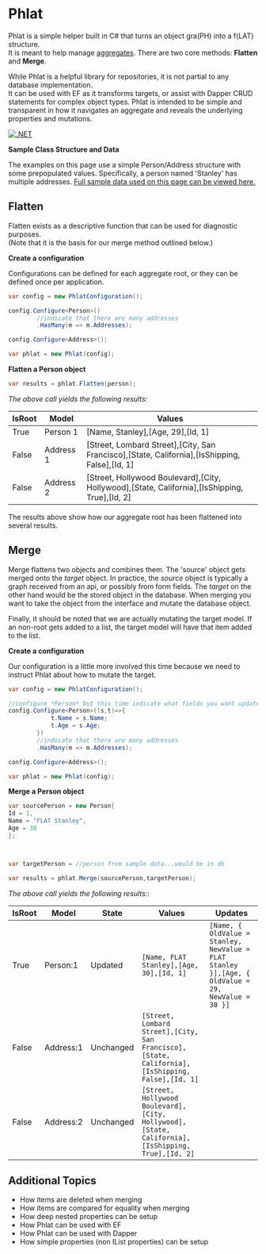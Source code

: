 # Phlat

Phlat is a simple helper built in C# that turns an object gra(PH) into a f(LAT) structure.  
It is meant to help manage [aggregates](https://martinfowler.com/bliki/DDD_Aggregate.html).
There are two core methods: **Flatten** and **Merge**.  

While Phlat is a helpful library for repositories, it is not partial to any database implementation.  
It can be used with EF as it transforms targets, or assist with Dapper CRUD statements for complex object types.
Phlat is intended to be simple and transparent in how it navigates an aggregate and reveals the underlying properties
and mutations.

[![.NET](https://github.com/BlackjacketMack/Phlat/actions/workflows/dotnet.yml/badge.svg)](https://github.com/BlackjacketMack/Phlat/actions/workflows/dotnet.yml)

**Sample Class Structure and Data**


The examples on this page use a simple Person/Address structure with some prepopulated values.  Specifically, a person named 'Stanley' has multiple addresses. 
[Full sample data used on this page can be viewed here.](docs/README-Data.md)


## Flatten

Flatten exists as a descriptive function that can be used for diagnostic purposes.  
(Note that it is the basis for our merge method outlined below.)

**Create a configuration**

Configurations can be defined for each aggregate root, or they can be defined once per application.

```csharp
var config = new PhlatConfiguration();

config.Configure<Person>()
		//indicate that there are many addresses
		.HasMany(m => m.Addresses);

config.Configure<Address>();

var phlat = new Phlat(config);
```

**Flatten a Person object**
```csharp
var results = phlat.Flatten(person);
```

*The above call yields the following results:*

| IsRoot | Model | Values | 
| ------ | ----- | ------ |
| True | Person 1 | [Name, Stanley],[Age, 29],[Id, 1] |
| False | Address 1 | [Street, Lombard Street],[City, San Francisco],[State, California],[IsShipping, False],[Id, 1] |
| False | Address 2 | [Street, Hollywood Boulevard],[City, Hollywood],[State, California],[IsShipping, True],[Id, 2] |


The results above show how our aggregate root has been flattened into several results.

## Merge

Merge flattens two objects and combines them.  The 'source' object gets merged onto the *target* object.  In practice, the *source* object is typically a graph received from an api, or possibly from form fields.  The *target* on the other hand would be the stored object in the database.  When merging you want to take the object from the interface and mutate the database object.  

Finally, it should be noted that we are actually mutating the target model.  If an non-root gets added to a list, the target model will have that item added to the list.  

**Create a configuration**

Our configuration is a little more involved this time because we need to instruct Phlat about how to mutate the target.
```csharp
var config = new PhlatConfiguration();

//configure *Person* but this time indicate what fields you want updated during a merge process
config.Configure<Person>((s,t)=>{
			t.Name = s.Name;		
			t.Age = s.Age;
		})
		//indicate that there are many addresses
		.HasMany(m => m.Addresses);

config.Configure<Address>();

var phlat = new Phlat(config);
```

**Merge a Person object**
```csharp
var sourcePerson = new Person{
Id = 1,
Name = "FLAT Stanley",
Age = 30
};



var targetPerson = //person from sample data...would be in db

var results = phlat.Merge(sourcePerson,targetPerson);
```

*The above call yields the following results::*

| IsRoot | Model | State | Values | Updates |
| ------ | ----- | ----- | ------ | ------- |
| True | Person:1 | Updated | `[Name, FLAT Stanley],[Age, 30],[Id, 1]` | `[Name, { OldValue = Stanley, NewValue = FLAT Stanley }],[Age, { OldValue = 29, NewValue = 30 }]` |
| False | Address:1 | Unchanged | `[Street, Lombard Street],[City, San Francisco],[State, California],[IsShipping, False],[Id, 1]` |  |
| False | Address:2 | Unchanged | `[Street, Hollywood Boulevard],[City, Hollywood],[State, California],[IsShipping, True],[Id, 2]` |  |


## Additional Topics
* How items are deleted when merging
* How items are compared for equality when merging
* How deep nested properties can be setup
* How Phlat can be used with EF
* How Phlat can be used with Dapper
* How simple properties (non IList properties) can be setup